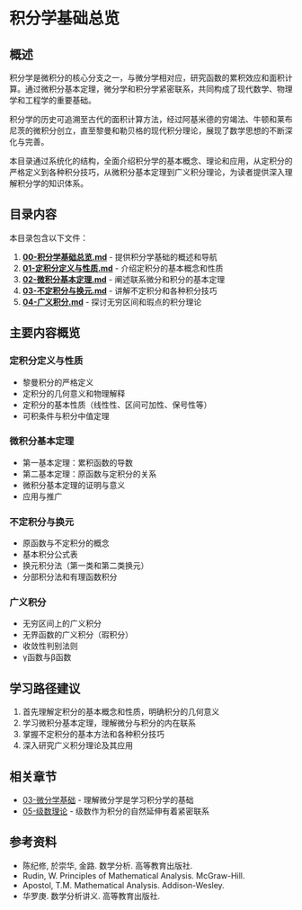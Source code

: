 # 积分学基础总览

## 概述

积分学是微积分的核心分支之一，与微分学相对应，研究函数的累积效应和面积计算。通过微积分基本定理，微分学和积分学紧密联系，共同构成了现代数学、物理学和工程学的重要基础。

积分学的历史可追溯至古代的面积计算方法，经过阿基米德的穷竭法、牛顿和莱布尼茨的微积分创立，直至黎曼和勒贝格的现代积分理论，展现了数学思想的不断深化与完善。

本目录通过系统化的结构，全面介绍积分学的基本概念、理论和应用，从定积分的严格定义到各种积分技巧，从微积分基本定理到广义积分理论，为读者提供深入理解积分学的知识体系。

## 目录内容

本目录包含以下文件：

1. [**00-积分学基础总览.md**](./00-积分学基础总览.md) - 提供积分学基础的概述和导航
2. [**01-定积分定义与性质.md**](./01-定积分定义与性质.md) - 介绍定积分的基本概念和性质
3. [**02-微积分基本定理.md**](./02-微积分基本定理.md) - 阐述联系微分和积分的基本定理
4. [**03-不定积分与换元.md**](./03-不定积分与换元.md) - 讲解不定积分和各种积分技巧
5. [**04-广义积分.md**](./04-广义积分.md) - 探讨无穷区间和瑕点的积分理论

## 主要内容概览

### 定积分定义与性质

- 黎曼积分的严格定义
- 定积分的几何意义和物理解释
- 定积分的基本性质（线性性、区间可加性、保号性等）
- 可积条件与积分中值定理

### 微积分基本定理

- 第一基本定理：累积函数的导数
- 第二基本定理：原函数与定积分的关系
- 微积分基本定理的证明与意义
- 应用与推广

### 不定积分与换元

- 原函数与不定积分的概念
- 基本积分公式表
- 换元积分法（第一类和第二类换元）
- 分部积分法和有理函数积分

### 广义积分

- 无穷区间上的广义积分
- 无界函数的广义积分（瑕积分）
- 收敛性判别法则
- γ函数与β函数

## 学习路径建议

1. 首先理解定积分的基本概念和性质，明确积分的几何意义
2. 学习微积分基本定理，理解微分与积分的内在联系
3. 掌握不定积分的基本方法和各种积分技巧
4. 深入研究广义积分理论及其应用

## 相关章节

- [03-微分学基础](../03-微分学基础/00-微分学基础总览.md) - 理解微分学是学习积分学的基础
- [05-级数理论](../05-级数理论/00-级数理论总览.md) - 级数作为积分的自然延伸有着紧密联系

## 参考资料

- 陈纪修, 於崇华, 金路. 数学分析. 高等教育出版社.
- Rudin, W. Principles of Mathematical Analysis. McGraw-Hill.
- Apostol, T.M. Mathematical Analysis. Addison-Wesley.
- 华罗庚. 数学分析讲义. 高等教育出版社.

